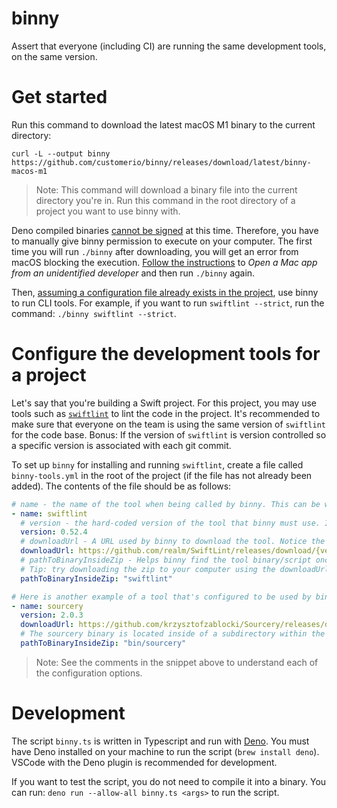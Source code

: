# binny

Assert that everyone (including CI) are running the same development tools, on the same version. 

# Get started 

Run this command to download the latest macOS M1 binary to the current directory: 

```
curl -L --output binny https://github.com/customerio/binny/releases/download/latest/binny-macos-m1
```
> Note: This command will download a binary file into the current directory you're in. Run this command in the root directory of a project you want to use binny with. 

Deno compiled binaries [cannot be signed](https://github.com/denoland/deno/issues/11154) at this time. Therefore, you have to manually give binny permission to execute on your computer. The first time you will run `./binny` after downloading, you will get an error from macOS blocking the execution. [Follow the instructions](https://support.apple.com/en-ca/guide/mac-help/mh40616/mac) to *Open a Mac app from an unidentified developer* and then run `./binny` again. 

Then, [assuming a configuration file already exists in the project](#configure-the-development-tools-for-a-project), use binny to run CLI tools. For example, if you want to run `swiftlint --strict`, run the command: `./binny swiftlint --strict`.

# Configure the development tools for a project 

Let's say that you're building a Swift project. For this project, you may use tools such as [`swiftlint`](https://github.com/realm/SwiftLint/) to lint the code in the project. It's recommended to make sure that everyone on the team is using the same version of `swiftlint` for the code base. Bonus: If the version of `swiftlint` is version controlled so a specific version is associated with each git commit. 

To set up `binny` for installing and running `swiftlint`, create a file called `binny-tools.yml` in the root of the project (if the file has not already been added). The contents of the file should be as follows:

```yaml
# name - the name of the tool when being called by binny. This can be whatever you want it to be. You could call it `lint` so you could run `./binny lint`, for example. 
- name: swiftlint 
  # version - the hard-coded version of the tool that binny must use. If a new version of swiftlint is released, you must update this version number and push a commit to the code. 
  version: 0.52.4
  # downloadUrl - A URL used by binny to download the tool. Notice the URL is dynamic and gets populated with the version number.
  downloadUrl: https://github.com/realm/SwiftLint/releases/download/{version}/portable_swiftlint.zip
  # pathToBinaryInsideZip - Helps binny find the tool binary/script once binny unzips the tool after downloading. For some tools, this value is simply the name of the tool. For others, the tool may be located inside of a subdirectory within the zip. 
  # Tip: try downloading the zip to your computer using the downloadUrl, unzip it, then see where the binary file is located. 
  pathToBinaryInsideZip: "swiftlint"

# Here is another example of a tool that's configured to be used by binny. You can define multiple tools in this file. 
- name: sourcery
  version: 2.0.3
  downloadUrl: https://github.com/krzysztofzablocki/Sourcery/releases/download/{version}/sourcery-{version}.zip
  # The sourcery binary is located inside of a subdirectory within the zip.
  pathToBinaryInsideZip: "bin/sourcery"
```

> Note: See the comments in the snippet above to understand each of the configuration options.

# Development 

The script `binny.ts` is written in Typescript and run with [Deno](https://deno.com/). You must have Deno installed on your machine to run the script (`brew install deno`). VSCode with the Deno plugin is recommended for development.

If you want to test the script, you do not need to compile it into a binary. You can run: `deno run --allow-all binny.ts <args>` to run the script. 

